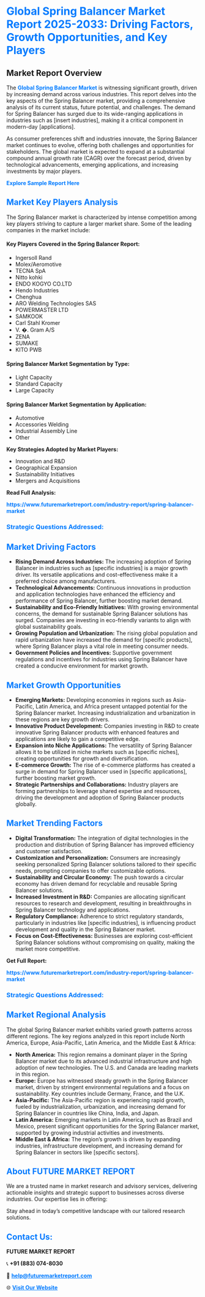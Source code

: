 <h1 style="color: #007BFF;">Global Spring Balancer Market Report 2025-2033: Driving Factors, Growth Opportunities, and Key Players</h1>

<section id="overview">
<h2>Market Report Overview</h2>
<p>The <a href="https://www.futuremarketreport.com/industry-report/spring-balancer-market" style="color: #007BFF; text-decoration: none;"><strong>Global Spring Balancer Market</strong></a> is witnessing significant growth, driven by increasing demand across various industries. This report delves into the key aspects of the Spring Balancer market, providing a comprehensive analysis of its current status, future potential, and challenges. The demand for Spring Balancer has surged due to its wide-ranging applications in industries such as [insert industries], making it a critical component in modern-day [applications].</p>
<p>As consumer preferences shift and industries innovate, the Spring Balancer market continues to evolve, offering both challenges and opportunities for stakeholders. The global market is expected to expand at a substantial compound annual growth rate (CAGR) over the forecast period, driven by technological advancements, emerging applications, and increasing investments by major players.</p>
</section>

<section id="overview">
<p><a href="https://www.futuremarketreport.com/request-sample/reportId=26839" style="color: #007BFF; text-decoration: none;"><strong>Explore Sample Report Here</strong></a></p>
</section>

<section id="key-players">
<h2 style="color: #007BFF;">Market Key Players Analysis</h2>
<p>The Spring Balancer market is characterized by intense competition among key players striving to capture a larger market share. Some of the leading companies in the market include:</p>
<h4>Key Players Covered in the Spring Balancer Report:</h4>
<ul><li>Ingersoll Rand</li><li>Molex/Aeromotive</li><li>TECNA SpA</li><li>Nitto kohki</li><li>ENDO KOGYO CO.LTD</li><li>Hendo Industries</li><li>Chenghua</li><li>ARO Welding Technologies SAS</li><li>POWERMASTER LTD</li><li>SAMKOOK</li><li>Carl Stahl Kromer</li><li>V. �. Gram A/S</li><li>ZENA</li><li>SUMAKE</li><li>KITO PWB</li></ul>
<h4>Spring Balancer Market Segmentation by Type:</h4>
<ul><li>Light Capacity</li><li>Standard Capacity</li><li>Large Capacity</li></ul>

<h4>Spring Balancer Market Segmentation by Application:</h4>
<ul><li>Automotive</li><li>Accessories Welding</li><li>Industrial Assembly Line</li><li>Other</li></ul>
<p><strong>Key Strategies Adopted by Market Players:</strong></p>
<ul>
<li>Innovation and R&D</li>
<li>Geographical Expansion</li>
<li>Sustainability Initiatives</li>
<li>Mergers and Acquisitions</li>
</ul>
</section>

<section>
<p><strong>Read Full Analysis: </strong></p><a href="https://www.futuremarketreport.com/industry-report/spring-balancer-market" style="color: #007BFF; text-decoration: none;"><strong>https://www.futuremarketreport.com/industry-report/spring-balancer-market</strong></a>
<h3 style="color: #007BFF;">Strategic Questions Addressed:</h3>
</section>

<section id="driving-factors">
<h2 style="color: #007BFF;">Market Driving Factors</h2>
<ul>
<li><strong>Rising Demand Across Industries:</strong> The increasing adoption of Spring Balancer in industries such as [specific industries] is a major growth driver. Its versatile applications and cost-effectiveness make it a preferred choice among manufacturers.</li>
<li><strong>Technological Advancements:</strong> Continuous innovations in production and application technologies have enhanced the efficiency and performance of Spring Balancer, further boosting market demand.</li>
<li><strong>Sustainability and Eco-Friendly Initiatives:</strong> With growing environmental concerns, the demand for sustainable Spring Balancer solutions has surged. Companies are investing in eco-friendly variants to align with global sustainability goals.</li>
<li><strong>Growing Population and Urbanization:</strong> The rising global population and rapid urbanization have increased the demand for [specific products], where Spring Balancer plays a vital role in meeting consumer needs.</li>
<li><strong>Government Policies and Incentives:</strong> Supportive government regulations and incentives for industries using Spring Balancer have created a conducive environment for market growth.</li>
</ul>
</section>

<section id="growth-opportunities">
<h2 style="color: #007BFF;">Market Growth Opportunities</h2>
<ul>
<li><strong>Emerging Markets:</strong> Developing economies in regions such as Asia-Pacific, Latin America, and Africa present untapped potential for the Spring Balancer market. Increasing industrialization and urbanization in these regions are key growth drivers.</li>
<li><strong>Innovative Product Development:</strong> Companies investing in R&D to create innovative Spring Balancer products with enhanced features and applications are likely to gain a competitive edge.</li>
<li><strong>Expansion into Niche Applications:</strong> The versatility of Spring Balancer allows it to be utilized in niche markets such as [specific niches], creating opportunities for growth and diversification.</li>
<li><strong>E-commerce Growth:</strong> The rise of e-commerce platforms has created a surge in demand for Spring Balancer used in [specific applications], further boosting market growth.</li>
<li><strong>Strategic Partnerships and Collaborations:</strong> Industry players are forming partnerships to leverage shared expertise and resources, driving the development and adoption of Spring Balancer products globally.</li>
</ul>
</section>

<section id="trending-factors">
<h2 style="color: #007BFF;">Market Trending Factors</h2>
<ul>
<li><strong>Digital Transformation:</strong> The integration of digital technologies in the production and distribution of Spring Balancer has improved efficiency and customer satisfaction.</li>
<li><strong>Customization and Personalization:</strong> Consumers are increasingly seeking personalized Spring Balancer solutions tailored to their specific needs, prompting companies to offer customizable options.</li>
<li><strong>Sustainability and Circular Economy:</strong> The push towards a circular economy has driven demand for recyclable and reusable Spring Balancer solutions.</li>
<li><strong>Increased Investment in R&D:</strong> Companies are allocating significant resources to research and development, resulting in breakthroughs in Spring Balancer technology and applications.</li>
<li><strong>Regulatory Compliance:</strong> Adherence to strict regulatory standards, particularly in industries like [specific industries], is influencing product development and quality in the Spring Balancer market.</li>
<li><strong>Focus on Cost-Effectiveness:</strong> Businesses are exploring cost-efficient Spring Balancer solutions without compromising on quality, making the market more competitive.</li>
</ul>
</section>

<section>
<p><strong>Get Full Report: </strong></p><a href="https://www.futuremarketreport.com/industry-report/spring-balancer-market" style="color: #007BFF; text-decoration: none;"><strong>https://www.futuremarketreport.com/industry-report/spring-balancer-market</strong></a>
<h3 style="color: #007BFF;">Strategic Questions Addressed:</h3>
</section>


<section id="regional-analysis">
<h2 style="color: #007BFF;">Market Regional Analysis</h2>
<p>The global Spring Balancer market exhibits varied growth patterns across different regions. The key regions analyzed in this report include North America, Europe, Asia-Pacific, Latin America, and the Middle East & Africa:</p>
<ul>
<li><strong>North America:</strong> This region remains a dominant player in the Spring Balancer market due to its advanced industrial infrastructure and high adoption of new technologies. The U.S. and Canada are leading markets in this region.</li>
<li><strong>Europe:</strong> Europe has witnessed steady growth in the Spring Balancer market, driven by stringent environmental regulations and a focus on sustainability. Key countries include Germany, France, and the U.K.</li>
<li><strong>Asia-Pacific:</strong> The Asia-Pacific region is experiencing rapid growth, fueled by industrialization, urbanization, and increasing demand for Spring Balancer in countries like China, India, and Japan.</li>
<li><strong>Latin America:</strong> Emerging markets in Latin America, such as Brazil and Mexico, present significant opportunities for the Spring Balancer market, supported by growing industrial activities and investments.</li>
<li><strong>Middle East & Africa:</strong> The region’s growth is driven by expanding industries, infrastructure development, and increasing demand for Spring Balancer in sectors like [specific sectors].</li>
</ul>
</section>

<footer>
<h2 style="color: #007BFF;">About FUTURE MARKET REPORT</h2>
<p>We are a trusted name in market research and advisory services, delivering actionable insights and strategic support to businesses across diverse industries. Our expertise lies in offering:</p>

<p>Stay ahead in today’s competitive landscape with our tailored research solutions.</p>

<h2 style="color: #007BFF;">Contact Us:</h2>
<p><strong>FUTURE MARKET REPORT</strong></p>
<p>📞 <strong>+91 (883) 074-8030</strong></p>
<p>📧 <strong><a href="mailto:help@futuremarketreport.com" style="color: #007BFF;">help@futuremarketreport.com</a></strong></p>
<p>🌐 <strong><a href="https://www.futuremarketreport.com/" style="color: #007BFF;">Visit Our Website</a></strong></p>
</footer>